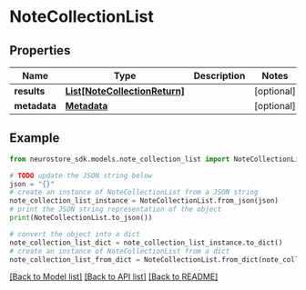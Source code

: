 # NoteCollectionList


## Properties

Name | Type | Description | Notes
------------ | ------------- | ------------- | -------------
**results** | [**List[NoteCollectionReturn]**](NoteCollectionReturn.md) |  | [optional] 
**metadata** | [**Metadata**](Metadata.md) |  | [optional] 

## Example

```python
from neurostore_sdk.models.note_collection_list import NoteCollectionList

# TODO update the JSON string below
json = "{}"
# create an instance of NoteCollectionList from a JSON string
note_collection_list_instance = NoteCollectionList.from_json(json)
# print the JSON string representation of the object
print(NoteCollectionList.to_json())

# convert the object into a dict
note_collection_list_dict = note_collection_list_instance.to_dict()
# create an instance of NoteCollectionList from a dict
note_collection_list_from_dict = NoteCollectionList.from_dict(note_collection_list_dict)
```
[[Back to Model list]](../README.md#documentation-for-models) [[Back to API list]](../README.md#documentation-for-api-endpoints) [[Back to README]](../README.md)


